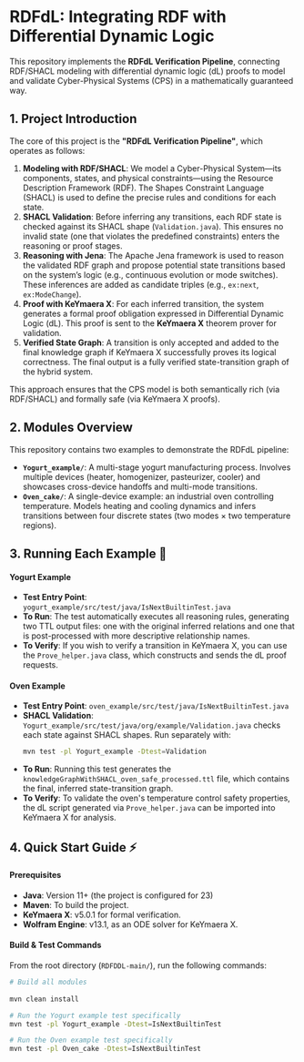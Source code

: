 # RDFdL: Integrating RDF with Differential Dynamic Logic

This repository implements the **RDFdL Verification Pipeline**, connecting RDF/SHACL modeling with differential dynamic logic (dL) proofs to model and validate Cyber-Physical Systems (CPS) in a mathematically guaranteed way.

## 1. Project Introduction 

The core of this project is the **"RDFdL Verification Pipeline"**, which operates as follows:

1.  **Modeling with RDF/SHACL**: We model a Cyber-Physical System—its components, states, and physical constraints—using the Resource Description Framework (RDF). The Shapes Constraint Language (SHACL) is used to define the precise rules and conditions for each state.
2.  **SHACL Validation**: Before inferring any transitions, each RDF state is checked against its SHACL shape (`Validation.java`). This ensures no invalid state (one that violates the predefined constraints) enters the reasoning or proof stages.
3.  **Reasoning with Jena**: The Apache Jena framework is used to reason the validated RDF graph and propose potential state transitions based on the system’s logic (e.g., continuous evolution or mode switches). These inferences are added as candidate triples (e.g., `ex:next`, `ex:ModeChange`).
4.  **Proof with KeYmaera X**: For each inferred transition, the system generates a formal proof obligation expressed in Differential Dynamic Logic (dL). This proof is sent to the **KeYmaera X** theorem prover for validation.
5.  **Verified State Graph**: A transition is only accepted and added to the final knowledge graph if KeYmaera X successfully proves its logical correctness. The final output is a fully verified state-transition graph of the hybrid system.

This approach ensures that the CPS model is both semantically rich (via RDF/SHACL) and formally safe (via KeYmaera X proofs).

## 2. Modules Overview 

This repository contains two examples to demonstrate the RDFdL pipeline:

* **`Yogurt_example/`**: A multi-stage yogurt manufacturing process. Involves multiple devices (heater, homogenizer, pasteurizer, cooler) and showcases cross-device handoffs and multi-mode transitions.
* **`Oven_cake/`**: A single-device example: an industrial oven controlling temperature. Models heating and cooling dynamics and infers transitions between four discrete states (two modes × two temperature regions).

## 3. Running Each Example 🚀

#### Yogurt Example 

* **Test Entry Point**: `yogurt_example/src/test/java/IsNextBuiltinTest.java`
* **To Run**: The test automatically executes all reasoning rules, generating two TTL output files: one with the original inferred relations and one that is post-processed with more descriptive relationship names.
* **To Verify**: If you wish to verify a transition in KeYmaera X, you can use the `Prove_helper.java` class, which constructs and sends the dL proof requests.

#### Oven Example 

* **Test Entry Point**: `oven_example/src/test/java/IsNextBuiltinTest.java`
* **SHACL Validation**:  
  `Yogurt_example/src/test/java/org/example/Validation.java` checks each state against SHACL shapes. Run separately with:  
  ```bash
  mvn test -pl Yogurt_example -Dtest=Validation
* **To Run**: Running this test generates the `knowledgeGraphWithSHACL_oven_safe_processed.ttl` file, which contains the final, inferred state-transition graph.
* **To Verify**: To validate the oven's temperature control safety properties, the dL script generated via `Prove_helper.java` can be imported into KeYmaera X for analysis.

## 4. Quick Start Guide ⚡

#### Prerequisites
* **Java**: Version 11+ (the project is configured for 23)
* **Maven**: To build the project.
* **KeYmaera X**: v5.0.1 for formal verification.
* **Wolfram Engine**: v13.1, as an ODE solver for KeYmaera X.

#### Build & Test Commands
From the root directory (`RDFDDL-main/`), run the following commands:

```bash
# Build all modules
 
mvn clean install

# Run the Yogurt example test specifically
mvn test -pl Yogurt_example -Dtest=IsNextBuiltinTest

# Run the Oven example test specifically
mvn test -pl Oven_cake -Dtest=IsNextBuiltinTest

